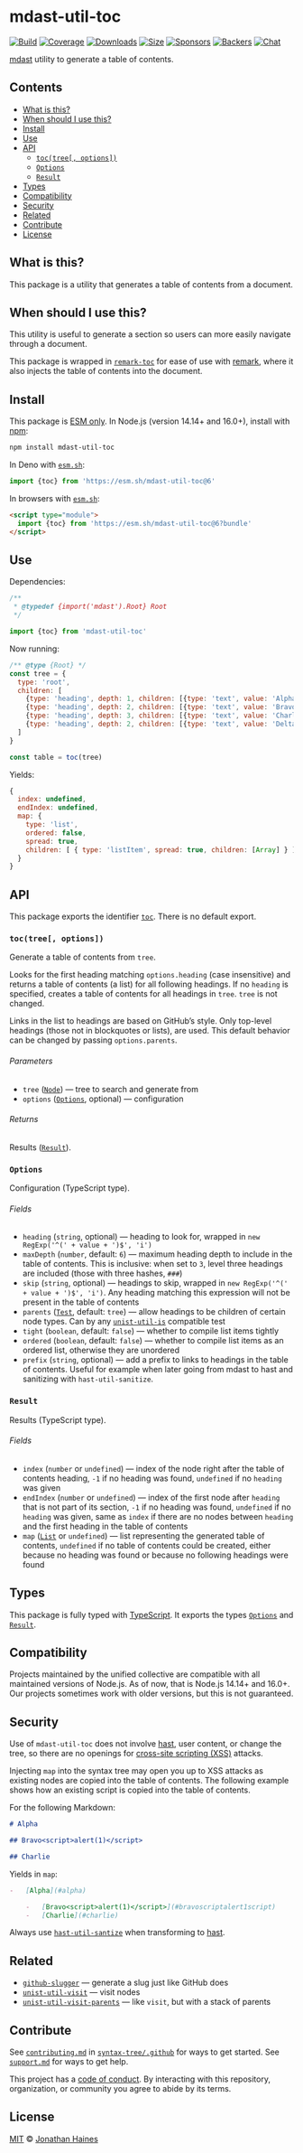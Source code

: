 # mdast-util-toc

[![Build][build-badge]][build]
[![Coverage][coverage-badge]][coverage]
[![Downloads][downloads-badge]][downloads]
[![Size][size-badge]][size]
[![Sponsors][sponsors-badge]][collective]
[![Backers][backers-badge]][collective]
[![Chat][chat-badge]][chat]

[mdast][] utility to generate a table of contents.

## Contents

*   [What is this?](#what-is-this)
*   [When should I use this?](#when-should-i-use-this)
*   [Install](#install)
*   [Use](#use)
*   [API](#api)
    *   [`toc(tree[, options])`](#toctree-options)
    *   [`Options`](#options)
    *   [`Result`](#result)
*   [Types](#types)
*   [Compatibility](#compatibility)
*   [Security](#security)
*   [Related](#related)
*   [Contribute](#contribute)
*   [License](#license)

## What is this?

This package is a utility that generates a table of contents from a document.

## When should I use this?

This utility is useful to generate a section so users can more easily navigate
through a document.

This package is wrapped in [`remark-toc`][remark-toc] for ease of use with
[remark][], where it also injects the table of contents into the document.

## Install

This package is [ESM only][esm].
In Node.js (version 14.14+ and 16.0+), install with [npm][]:

```sh
npm install mdast-util-toc
```

In Deno with [`esm.sh`][esmsh]:

```js
import {toc} from 'https://esm.sh/mdast-util-toc@6'
```

In browsers with [`esm.sh`][esmsh]:

```html
<script type="module">
  import {toc} from 'https://esm.sh/mdast-util-toc@6?bundle'
</script>
```

## Use

Dependencies:

```javascript
/**
 * @typedef {import('mdast').Root} Root
 */

import {toc} from 'mdast-util-toc'
```

Now running:

```javascript
/** @type {Root} */
const tree = {
  type: 'root',
  children: [
    {type: 'heading', depth: 1, children: [{type: 'text', value: 'Alpha'}]},
    {type: 'heading', depth: 2, children: [{type: 'text', value: 'Bravo'}]},
    {type: 'heading', depth: 3, children: [{type: 'text', value: 'Charlie'}]},
    {type: 'heading', depth: 2, children: [{type: 'text', value: 'Delta'}]}
  ]
}

const table = toc(tree)
```

Yields:

```javascript
{
  index: undefined,
  endIndex: undefined,
  map: {
    type: 'list',
    ordered: false,
    spread: true,
    children: [ { type: 'listItem', spread: true, children: [Array] } ]
  }
}
```

## API

This package exports the identifier [`toc`][api-toc].
There is no default export.

### `toc(tree[, options])`

Generate a table of contents from `tree`.

Looks for the first heading matching `options.heading` (case insensitive) and
returns a table of contents (a list) for all following headings.
If no `heading` is specified, creates a table of contents for all headings in
`tree`.
`tree` is not changed.

Links in the list to headings are based on GitHub’s style.
Only top-level headings (those not in blockquotes or lists), are used.
This default behavior can be changed by passing `options.parents`.

###### Parameters

*   `tree` ([`Node`][node])
    — tree to search and generate from
*   `options` ([`Options`][api-options], optional)
    — configuration

###### Returns

Results ([`Result`][api-result]).

### `Options`

Configuration (TypeScript type).

###### Fields

*   `heading` (`string`, optional)
    — heading to look for, wrapped in `new RegExp('^(' + value + ')$', 'i')`
*   `maxDepth` (`number`, default: `6`)
    — maximum heading depth to include in the table of contents.
    This is inclusive: when set to `3`, level three headings are included
    (those with three hashes, `###`)
*   `skip` (`string`, optional)
    — headings to skip, wrapped in `new RegExp('^(' + value + ')$', 'i')`.
    Any heading matching this expression will not be present in the table of
    contents
*   `parents` ([`Test`][test], default: `tree`)
    — allow headings to be children of certain node types.
    Can by any [`unist-util-is`][is] compatible test
*   `tight` (`boolean`, default: `false`)
    — whether to compile list items tightly
*   `ordered` (`boolean`, default: `false`)
    — whether to compile list items as an ordered list, otherwise they are
    unordered
*   `prefix` (`string`, optional)
    — add a prefix to links to headings in the table of contents.
    Useful for example when later going from mdast to hast and sanitizing with
    `hast-util-sanitize`.

### `Result`

Results (TypeScript type).

###### Fields

*   `index` (`number` or `undefined`)
    — index of the node right after the table of contents heading, `-1` if no
    heading was found, `undefined` if no `heading` was given
*   `endIndex` (`number` or `undefined`)
    — index of the first node after `heading` that is not part of its section,
    `-1` if no heading was found, `undefined` if no `heading` was given, same as
    `index` if there are no nodes between `heading` and the first heading in
    the table of contents
*   `map` ([`List`][list] or `undefined`)
    — list representing the generated table of contents, `undefined` if no
    table of contents could be created, either because no heading was found or
    because no following headings were found

## Types

This package is fully typed with [TypeScript][].
It exports the types [`Options`][api-options] and [`Result`][api-result].

## Compatibility

Projects maintained by the unified collective are compatible with all maintained
versions of Node.js.
As of now, that is Node.js 14.14+ and 16.0+.
Our projects sometimes work with older versions, but this is not guaranteed.

## Security

Use of `mdast-util-toc` does not involve [hast][], user content, or change the
tree, so there are no openings for [cross-site scripting (XSS)][xss] attacks.

Injecting `map` into the syntax tree may open you up to XSS attacks as existing
nodes are copied into the table of contents.
The following example shows how an existing script is copied into the table of
contents.

For the following Markdown:

```markdown
# Alpha

## Bravo<script>alert(1)</script>

## Charlie
```

Yields in `map`:

```markdown
-   [Alpha](#alpha)

    -   [Bravo<script>alert(1)</script>](#bravoscriptalert1script)
    -   [Charlie](#charlie)
```

Always use [`hast-util-santize`][sanitize] when transforming to [hast][].

## Related

*   [`github-slugger`](https://github.com/Flet/github-slugger)
    — generate a slug just like GitHub does
*   [`unist-util-visit`](https://github.com/syntax-tree/unist-util-visit)
    — visit nodes
*   [`unist-util-visit-parents`](https://github.com/syntax-tree/unist-util-visit-parents)
    — like `visit`, but with a stack of parents

## Contribute

See [`contributing.md`][contributing] in [`syntax-tree/.github`][health] for
ways to get started.
See [`support.md`][support] for ways to get help.

This project has a [code of conduct][coc].
By interacting with this repository, organization, or community you agree to
abide by its terms.

## License

[MIT][license] © [Jonathan Haines][author]

<!-- Definitions -->

[build-badge]: https://github.com/syntax-tree/mdast-util-toc/workflows/main/badge.svg

[build]: https://github.com/syntax-tree/mdast-util-toc/actions

[coverage-badge]: https://img.shields.io/codecov/c/github/syntax-tree/mdast-util-toc.svg

[coverage]: https://codecov.io/github/syntax-tree/mdast-util-toc

[downloads-badge]: https://img.shields.io/npm/dm/mdast-util-toc.svg

[downloads]: https://www.npmjs.com/package/mdast-util-toc

[size-badge]: https://img.shields.io/bundlephobia/minzip/mdast-util-toc.svg

[size]: https://bundlephobia.com/result?p=mdast-util-toc

[sponsors-badge]: https://opencollective.com/unified/sponsors/badge.svg

[backers-badge]: https://opencollective.com/unified/backers/badge.svg

[collective]: https://opencollective.com/unified

[chat-badge]: https://img.shields.io/badge/chat-discussions-success.svg

[chat]: https://github.com/syntax-tree/unist/discussions

[npm]: https://docs.npmjs.com/cli/install

[esm]: https://gist.github.com/sindresorhus/a39789f98801d908bbc7ff3ecc99d99c

[esmsh]: https://esm.sh

[typescript]: https://www.typescriptlang.org

[license]: license

[author]: https://barrythepenguin.github.io

[health]: https://github.com/syntax-tree/.github

[contributing]: https://github.com/syntax-tree/.github/blob/main/contributing.md

[support]: https://github.com/syntax-tree/.github/blob/main/support.md

[coc]: https://github.com/syntax-tree/.github/blob/main/code-of-conduct.md

[mdast]: https://github.com/syntax-tree/mdast

[hast]: https://github.com/syntax-tree/hast

[sanitize]: https://github.com/syntax-tree/hast-util-sanitize

[is]: https://github.com/syntax-tree/unist-util-is

[list]: https://github.com/syntax-tree/mdast#list

[node]: https://github.com/syntax-tree/mdast#node

[xss]: https://en.wikipedia.org/wiki/Cross-site_scripting

[remark]: https://github.com/remarkjs/remark

[remark-toc]: https://github.com/remarkjs/remark-toc

[test]: https://github.com/syntax-tree/unist-util-is#test

[api-toc]: #toctree-options

[api-options]: #options

[api-result]: #result
